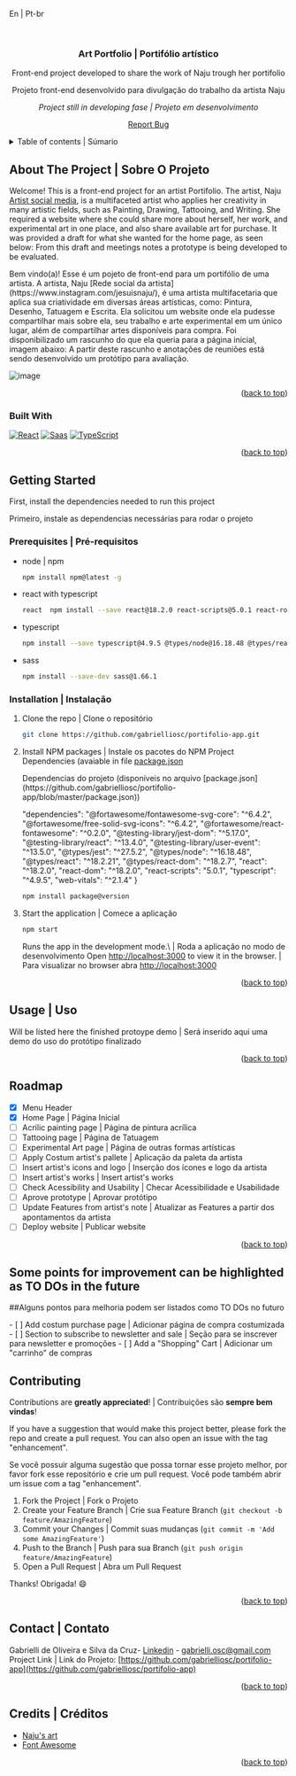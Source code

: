 <a name="readme-top">En | Pt-br</a>

<br />
<div align="center">
<h3 align="center">Art Portfolio | Portifólio artístico</h3>
  <p align="center">
    Front-end project developed to share the work of Naju trough her portifolio
  </p>
  <p>
    Projeto front-end desenvolvido para divulgação do trabalho da artista Naju
  </p>
  <p>
    <i>Project still in developing fase | Projeto em desenvolvimento</i>
  </p>
  <p><a href="https://github.com/gabrielliosc/portifolio-app/issues">Report Bug</a></p>
</div>

<details>
  <summary>Table of contents | Súmario</summary>
  <ol>
    <li>
      <a href="#about-the-project">About the Project | Sobre o projeto</a>
      <ul>
        <li><a href="#built-with">Built With | Construído Utilizando</a></li>
      </ul>
    </li>
    <li>
      <a href="#getting-started">Getting Started | Inicializando</a>
      <ul>
        <li><a href="#prerequisites">Prerequisites | Pré-requisitos</a></li>
        <li><a href="#installation">Installation | Instalação</a></li>
      </ul>
    </li>
    <li><a href="#usage">Usage | Uso</a></li>
    <li><a href="#roadmap">Roadmap</a></li>
    <li><a href="#contact">Contact | Contato</a></li>
    <li><a href="#credits">Credits | Créditos</a></li>
  </ol>
</details>

## About The Project | Sobre O Projeto

Welcome! This is a front-end project for an artist Portifolio. The artist, Naju [Artist social media](https://www.instagram.com/jesuisnaju/), is a multifaceted artist who applies her creativity in many artistic fields, such as Painting, Drawing, Tattooing, and Writing. She required a website where she could share more about herself, her work, and experimental art in one place, and also share available art for purchase. 
It was provided a draft for what she wanted for the home page, as seen below:
From this draft and meetings notes a prototype is being developed to be evaluated.

<p>Bem vindo(a)! Esse é um pojeto de front-end para um portifólio de uma artista. A artista, Naju [Rede social da artista](https://www.instagram.com/jesuisnaju/), é uma artista multifacetaria que aplica sua criatividade em diversas áreas artísticas, como: Pintura, Desenho, Tatuagem e Escrita. Ela solicitou um website onde ela pudesse compartilhar mais sobre ela, seu trabalho e arte experimental em um único lugar, além de compartilhar artes disponíveis para compra.
Foi disponibilizado um rascunho do que ela queria para a página inicial, imagem abaixo:
A partir deste rascunho e anotações de reuniões está sendo desenvolvido um protótipo para avaliação.</p>

![image](https://github.com/gabrielliosc/portifolio-app/assets/33656144/7f50ea45-0d63-4447-8cde-4ba1d05f5526)

<p align="right">(<a href="#readme-top">back to top</a>)</p>



### Built With

[![React][React.js]][React-url] [![Saas][Saas.com]][Saas-url] [![TypeScript][TypeScript.com]][TypeScript-url]

<p align="right">(<a href="#readme-top">back to top</a>)</p>

<!-- GETTING STARTED -->
## Getting Started

First, install the dependencies needed to run this project

<p>Primeiro, instale as dependencias necessárias para rodar o projeto</p>

### Prerequisites | Pré-requisitos

* node | npm
  ```sh
  npm install npm@latest -g
  ```
* react with typescript
  ```sh
  react  npm install --save react@18.2.0 react-scripts@5.0.1 react-router-dom@18.2.0
  ```
* typescript
  ```sh
  npm install --save typescript@4.9.5 @types/node@16.18.48 @types/react@18.2.21 @types/react-dom@18.2.7 @types/jest@27.5.2
  ```
* sass
  ```sh
  npm install --save-dev sass@1.66.1
  ```
### Installation | Instalação

1. Clone the repo | Clone o repositório
   ```sh
   git clone https://github.com/gabrielliosc/portifolio-app.git
   ```
2. Install NPM packages | Instale os pacotes do NPM
   Project Dependencies (avaiable in file [package.json](https://github.com/gabrielliosc/portifolio-app/blob/master/package.json)
   <p> Dependencias do projeto (disponíveis no arquivo [package.json](https://github.com/gabrielliosc/portifolio-app/blob/master/package.json)) </p>
   
    "dependencies":
      "@fortawesome/fontawesome-svg-core": "^6.4.2",
      "@fortawesome/free-solid-svg-icons": "^6.4.2",
      "@fortawesome/react-fontawesome": "^0.2.0",
      "@testing-library/jest-dom": "^5.17.0",
      "@testing-library/react": "^13.4.0",
      "@testing-library/user-event": "^13.5.0",
      "@types/jest": "^27.5.2",
      "@types/node": "^16.18.48",
      "@types/react": "^18.2.21",
      "@types/react-dom": "^18.2.7",
      "react": "^18.2.0",
      "react-dom": "^18.2.0",
      "react-scripts": "5.0.1",
      "typescript": "^4.9.5",
      "web-vitals": "^2.1.4"
   }
   ```sh
   npm install package@version
   ```
4. Start the application | Comece a aplicação
    ```sh
   npm start
   ```
   Runs the app in the development mode.\ | Roda a aplicação no modo de desenvolvimento
   Open [http://localhost:3000](http://localhost:3000) to view it in the browser. | Para visualizar no browser abra [http://localhost:3000](http://localhost:3000)

<p align="right">(<a href="#readme-top">back to top</a>)</p>

## Usage | Uso

Will be listed here the finished protoype demo | Será inserido aqui uma demo do uso do protótipo finalizado

<p align="right">(<a href="#readme-top">back to top</a>)</p>

## Roadmap

- [x] Menu Header
- [x] Home Page | Página Inicial
- [ ] Acrilic painting page | Página de pintura acrílica
- [ ] Tattooing page | Página de Tatuagem
- [ ] Experimental Art page | Página de outras formas artísticas
- [ ] Apply Costum artist's pallete | Aplicação da paleta da artista
- [ ] Insert artist's icons and logo | Inserção dos ícones e logo da artista
- [ ] Insert artist's works | Insert artist's works
- [ ] Check Acessibility and Usability | Checar Acessibilidade e Usabilidade
- [ ] Aprove prototype | Aprovar protótipo
- [ ] Update Features from artist's note | Atualizar as Features a partir dos apontamentos da artista
- [ ] Deploy website | Publicar website

<p align="right">(<a href="#readme-top">back to top</a>)</p>

## Some points for improvement can be highlighted as TO DOs in the future 
<p>##Alguns pontos para melhoria podem ser listados como TO DOs no futuro</p>
- [ ] Add costum purchase page | Adicionar página de compra costumizada
- [ ] Section to subscribe to newsletter and sale | Seção para se inscrever para newsletter e promoções
- [ ] Add a "Shopping" Cart | Adicionar um "carrinho" de compras

## Contributing
Contributions are **greatly appreciated**! | Contribuições são **sempre bem vindas**!

If you have a suggestion that would make this project better, please fork the repo and create a pull request. You can also open an issue with the tag "enhancement".
<p>Se você possuir alguma sugestão que possa tornar esse projeto melhor, por favor fork esse repositório e crie um pull request. Você pode também abrir um issue com a tag "enhancement".</p>

1. Fork the Project | Fork o Projeto
2. Create your Feature Branch | Crie sua  Feature Branch (`git checkout -b feature/AmazingFeature`)
3. Commit your Changes | Commit suas mudanças (`git commit -m 'Add some AmazingFeature'`)
4. Push to the Branch | Push para sua Branch (`git push origin feature/AmazingFeature`)
5. Open a Pull Request | Abra um Pull Request

Thanks! Obrigada! 😄

<p align="right">(<a href="#readme-top">back to top</a>)</p>

## Contact | Contato

Gabrielli de Oliveira e Silva da Cruz- [Linkedin](https://www.linkedin.com/in/gabrielli-oliveira-cruz/) - gabrielli.osc@gmail.com
Project Link | Link do Projeto: [https://github.com/gabrielliosc/portifolio-app](https://github.com/gabrielliosc/portifolio-app)

<p align="right">(<a href="#readme-top">back to top</a>)</p>

## Credits | Créditos

* [Naju's art](https://www.instagram.com/jesuisnaju/)
* [Font Awesome](https://fontawesome.com)

<p align="right">(<a href="#readme-top">back to top</a>)</p>

[React.js]: https://img.shields.io/badge/React-20232A?style=for-the-badge&logo=react&logoColor=61DAFB
[React-url]: https://reactjs.org/
[Saas.com]: https://img.shields.io/badge/SASS-cf649a?style=for-the-badge&logo=sass&logoColor=white
[Saas-url]: https://sass-lang.com/
[TypeScript.com]: https://img.shields.io/badge/Typescript-2f74c0?style=for-the-badge&logo=typescript&logoColor=white
[TypeScript-url]: https://www.typescriptlang.org/
